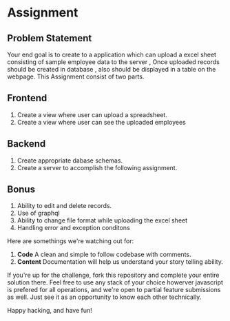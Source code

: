 # Assignment

## Problem Statement

Your end goal is to create to a application which can upload a excel sheet consisting of sample employee data to the server , Once uploaded records should be created in database , also should be displayed in a table on the webpage. This Assignment consist of two parts.

## Frontend 
1) Create a view where user can upload a spreadsheet.
2) Create a view where user can see the uploaded employees

## Backend
1) Create appropriate dabase schemas.
2) Create a server to accomplish the following assignment. 

## Bonus

1) Ability to edit and delete records.
2) Use of graphql
3) Ability to change file format while uploading the excel sheet
4) Handling error and exception conditons 
  
Here are somethings we're watching out for:

1) **Code** A clean and simple to follow codebase with comments.
2) **Content** Documentation will help us understand your story telling ability.

If you're up for the challenge, fork this repository and complete your entire solution there. Feel free to use any stack of your choice howerver javascript is prefered for all operations, and we're open to partial feature submissions as well. Just see it as an opportunity to know each other technically.

Happy hacking, and have fun!
